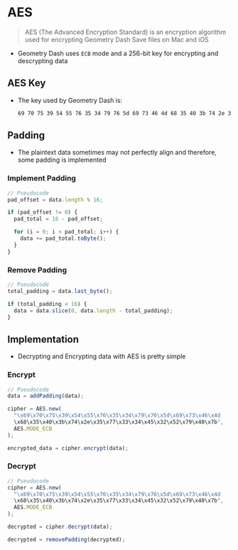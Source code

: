 # AES

> AES (The Advanced Encryption Standard) is an encryption algorithm used for encrypting Geometry Dash Save files on Mac and iOS

- Geometry Dash uses `ECB` mode and a 256-bit key for encrypting and descrypting data

## AES Key

- The key used by Geometry Dash is:

  ```md
  69 70 75 39 54 55 76 35 34 79 76 5d 69 73 46 4d 68 35 40 3b 74 2e 35 77 33 34 45 32 52 79 40 7b
  ```

## Padding

- The plaintext data sometimes may not perfectly align and therefore, some padding is implemented

<!-- tabs:start -->

### **Implement Padding**

```js
// Pseudocode
pad_offset = data.length % 16;

if (pad_offset != 0) {
  pad_total = 16 - pad_offset;

  for (i = 0; i < pad_total; i++) {
    data += pad_total.toByte();
  }
}
```

### **Remove Padding**

```js
// Pseudocode
total_padding = data.last_byte();

if (total_padding < 16) {
  data = data.slice(0, data.length - total_padding);
}
```

<!-- tabs:end -->

## Implementation

- Decrypting and Encrypting data with AES is pretty simple

<!-- tabs:start -->

### **Encrypt**

```js
// Pseudocode
data = addPadding(data);

cipher = AES.new(
  "\x69\x70\x75\x39\x54\x55\x76\x35\x34\x79\x76\x5d\x69\x73\x46\x4d
  \x68\x35\x40\x3b\x74\x2e\x35\x77\x33\x34\x45\x32\x52\x79\x40\x7b",
  AES.MODE_ECB
);

encrypted_data = cipher.encrypt(data);
```

### **Decrypt**

```js
// Pseudocode
cipher = AES.new(
  "\x69\x70\x75\x39\x54\x55\x76\x35\x34\x79\x76\x5d\x69\x73\x46\x4d
  \x68\x35\x40\x3b\x74\x2e\x35\x77\x33\x34\x45\x32\x52\x79\x40\x7b",
  AES.MODE_ECB
);

decrypted = cipher.decrypt(data);

decrypted = removePadding(decrypted);
```

<!-- tabs:end -->
